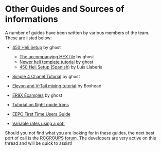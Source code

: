 # Other Guides and Sources of informations #

A number of guides have been written by various members of the team. These are listed below:


  * <a href='http://er9x.googlecode.com/svn/trunk/doc/Er9x450helisetup.pdf'>450 Heli Setup</a> by ghost
    * <a href='http://er9x.googlecode.com/svn/trunk/doc/hk450_heli.hex'>The accompanying HEX file</a> by ghost
    * <a href='http://er9x.googlecode.com/svn/trunk/doc/HeliSetup_Template.pdf'>Newer heli template tutorial</a> by ghost
    * <a href='http://er9x.googlecode.com/svn/trunk/doc/Er9x%20450Helisetup%20Aeromodelitis.pdf'>450 Heli Setup (Spanish)</a> by Luis Llaberia

  * <a href='http://er9x.googlecode.com/files/4Channel%20Tutorial.pdf'>Simple 4 Chanel Tutorial</a> by ghost
  * <a href='http://er9x.googlecode.com/files/Elevon%20and%20V-Tail.pdf'>Elevon and V-Tail mixing tutorial</a> by Boxhead
  * <a href='http://er9x.googlecode.com/svn/trunk/doc/Er9x_examples.zip'>ER9X Examples</a> by ghost
  * <a href='http://www.rcgroups.com/forums/showpost.php?p=18759154&postcount=7961'>Tutorial on flight mode trims</a>
  * <a href='http://er9x.googlecode.com/svn/trunk/doc/EEpeFirstTime.pdf'>EEPC First Time Users Guide</a>
  * <a href='http://www.youtube.com/watch?v=533OHEY-RrM'>Variable rates using a pot!</a>

Should you not find what you are looking for in these guides, the next best port of call is the <a href='http://www.rcgroups.com/forums/showthread.php?t=1266162'>RCGROUPS forum</a>.  The developers are very active on this thread and will be quick to assist!